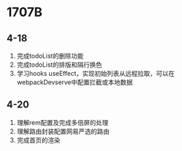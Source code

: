 # 1707B

## 4-18
1. 完成todoList的删除功能
2. 完成todoList的排版和隔行换色
3. 学习hooks useEffect，实现初始列表从远程拉取，可以在webpackDevserve中配置拦截或本地数据

## 4-20
1. 理解rem配置及完成多倍屏的处理
2. 理解路由封装配置网易严选的路由
3. 完成首页的渲染